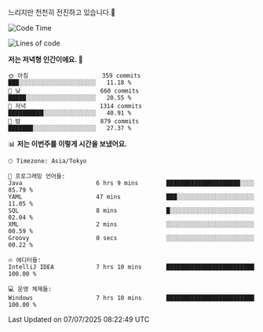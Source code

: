 느리지만 천천히 전진하고 있습니다.🐢

<!--START_SECTION:waka-->
![Code Time](http://img.shields.io/badge/Code%20Time-1%2C629%20hrs%204%20mins-blue)

![Lines of code](https://img.shields.io/badge/%EC%A0%80%EB%8A%94%20%EC%97%AC%ED%83%9C%EA%B9%8C%EC%A7%80%20-923.6%20thousand%20%EC%A4%84%EC%9D%98%20%EC%BD%94%EB%93%9C%EB%A5%BC%20%EC%9E%91%EC%84%B1%ED%96%88%EC%96%B4%EC%9A%94.-blue)

**저는 저녁형 인간이에요. 🦉** 

```text
🌞 아침                     359 commits         ███░░░░░░░░░░░░░░░░░░░░░░   11.18 % 
🌆 낮　                     660 commits         █████░░░░░░░░░░░░░░░░░░░░   20.55 % 
🌃 저녁                     1314 commits        ██████████░░░░░░░░░░░░░░░   40.91 % 
🌙 밤　                     879 commits         ███████░░░░░░░░░░░░░░░░░░   27.37 % 
```


📊 **저는 이번주를 이렇게 시간을 보냈어요.** 

```text
🕑︎ Timezone: Asia/Tokyo

💬 프로그래밍 언어들: 
Java                     6 hrs 9 mins        █████████████████████░░░░   85.79 % 
YAML                     47 mins             ███░░░░░░░░░░░░░░░░░░░░░░   11.05 % 
SQL                      8 mins              █░░░░░░░░░░░░░░░░░░░░░░░░   02.04 % 
XML                      2 mins              ░░░░░░░░░░░░░░░░░░░░░░░░░   00.59 % 
Groovy                   0 secs              ░░░░░░░░░░░░░░░░░░░░░░░░░   00.22 % 

🔥 에디터들: 
IntelliJ IDEA            7 hrs 10 mins       █████████████████████████   100.00 % 

💻 운영 체제들: 
Windows                  7 hrs 10 mins       █████████████████████████   100.00 % 
```


 Last Updated on 07/07/2025 08:22:49 UTC
<!--END_SECTION:waka-->
